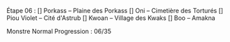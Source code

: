 Étape 06 :
[] Porkass – Plaine des Porkass
[] Oni – Cimetière des Torturés
[] Piou Violet – Cité d'Astrub
[] Kwoan – Village des Kwaks
[] Boo – Amakna

Monstre Normal
Progression : 06/35